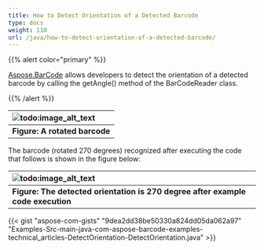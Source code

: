 ```yaml
---
title: How to Detect Orientation of a Detected Barcode
type: docs
weight: 110
url: /java/how-to-detect-orientation-of-a-detected-barcode/
---
```


{{% alert color="primary" %}} 

[Aspose.BarCode](https://apireference.aspose.com/barcode/java) allows developers to detect the orientation of a detected barcode by calling the getAngle() method of the BarCodeReader class.

{{% /alert %}} 

|![todo:image_alt_text](http://i.imgur.com/te1aRgc.jpg)|
| :- |
|**Figure: A rotated barcode**|
The barcode (rotated 270 degrees) recognized after executing the code that follows is shown in the figure below:

|![todo:image_alt_text](http://i.imgur.com/qO6CaHd.png)|
| :- |
|**Figure: The detected orientation is 270 degree after example code execution**|

{{< gist "aspose-com-gists" "9dea2dd38be50330a824dd05da062a97" "Examples-Src-main-java-com-aspose-barcode-examples-technical_articles-DetectOrientation-DetectOrientation.java" >}}
